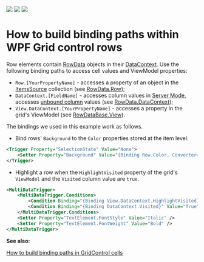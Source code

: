 <!-- default badges list -->
![](https://img.shields.io/endpoint?url=https://codecentral.devexpress.com/api/v1/VersionRange/287471692/18.2.3%2B)
[![](https://img.shields.io/badge/Open_in_DevExpress_Support_Center-FF7200?style=flat-square&logo=DevExpress&logoColor=white)](https://supportcenter.devexpress.com/ticket/details/T925592)
[![](https://img.shields.io/badge/📖_How_to_use_DevExpress_Examples-e9f6fc?style=flat-square)](https://docs.devexpress.com/GeneralInformation/403183)
<!-- default badges end -->
# How to build binding paths within WPF Grid control rows 

Row elements contain [RowData](https://docs.devexpress.com/WPF/DevExpress.Xpf.Grid.RowData) objects in their [DataContext](https://docs.microsoft.com/en-us/dotnet/api/system.windows.frameworkelement.datacontext). Use the following binding paths to access cell values and ViewModel properties:

* `Row.[YourPropertyName]` - accesses a property of an object in the [ItemsSource](https://docs.devexpress.com/WPF/DevExpress.Xpf.Grid.DataControlBase.ItemsSource) collection (see [RowData.Row](https://docs.devexpress.com/WPF/DevExpress.Xpf.Grid.RowData.Row));
* `DataContext.[FieldName]` - accesses column values in [Server Mode](https://docs.devexpress.com/WPF/9588/controls-and-libraries/data-grid/binding-to-data/server-mode), accesses [unbound column](https://docs.devexpress.com/WPF/6124/controls-and-libraries/data-grid/binding-to-data/unbound-columns) values (see [RowData.DataContext](https://docs.devexpress.com/WPF/DevExpress.Xpf.Grid.RowData.DataContext));
* `View.DataContext.[YourPropertyName]` - accesses a property in the grid's ViewModel (see [RowDataBase.View](https://docs.devexpress.com/WPF/DevExpress.Xpf.Grid.RowDataBase.View)).


The bindings we used in this example work as follows.

* Bind rows' `Background` to the `Color` properties stored at the item level:

```xml
<Trigger Property="SelectionState" Value="None">
    <Setter Property="Background" Value="{Binding Row.Color, Converter={dxmvvm:ColorToBrushConverter}}" />
</Trigger>
```

* Highlight a row when the `HighlightVisited` property of the grid's `ViewModel` and the `Visited` column value are `true`.

```xml
<MultiDataTrigger>
    <MultiDataTrigger.Conditions>
        <Condition Binding="{Binding View.DataContext.HighlightVisited}" Value="True" />
        <Condition Binding="{Binding DataContext.Visited}" Value="True" />
    </MultiDataTrigger.Conditions>
    <Setter Property="TextElement.FontStyle" Value="Italic" />
    <Setter Property="TextElement.FontWeight" Value="Bold" />
</MultiDataTrigger>
```

**See also:**

[How to build binding paths in GridControl cells](https://github.com/DevExpress-Examples/how-to-build-binding-paths-in-gridcontrol-cells)
